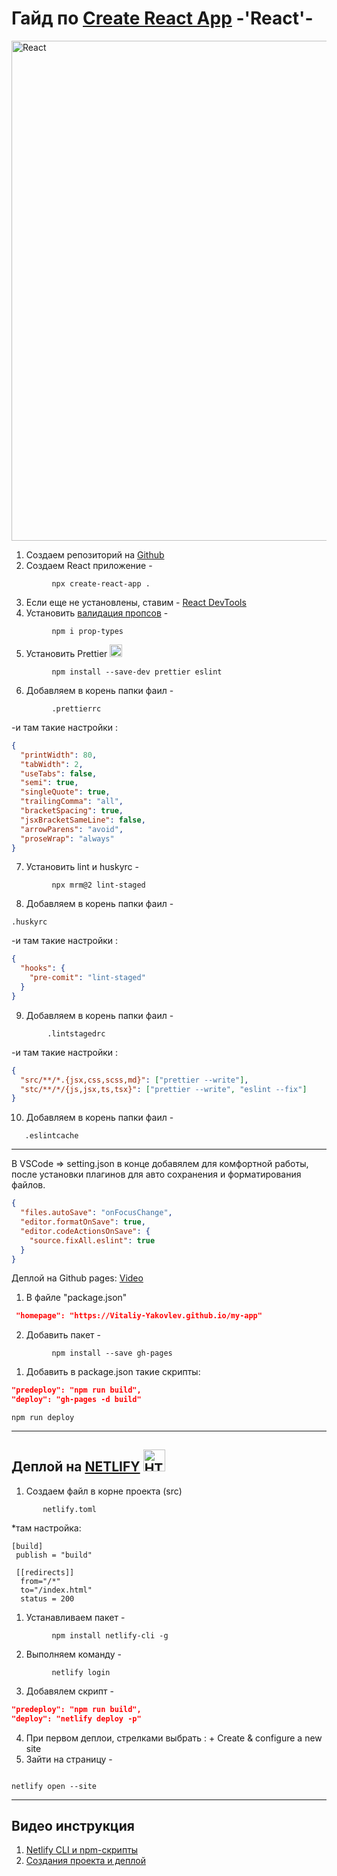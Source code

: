 # Гайд по [Create React App](https://create-react-app.dev/docs/getting-started/#npm) -'React'-

<a href="https://ru.reactjs.org/">
<img src = "https://habrastorage.org/webt/z1/bu/fm/z1bufmx1tce1wxwjm92w7wz_7lq.png" alt ="React" width =800px/>
</a>

1. Создаем репозиторий на [Github](https://github.com/)
2. Создаем React приложение -

```npm
         npx create-react-app .
```

3. Eсли еще не установлены, ставим -
   [React DevTools](https://chrome.google.com/webstore/detail/react-developer-tools/fmkadmapgofadopljbjfkapdkoienihi?hl=en)
4. Установить [валидация пропсов](https://www.npmjs.com/package/prop-types) -

```npm
         npm i prop-types
```

5. Установить Prettier
   <a href="https://prettier.io/"><img src = "https://prettier.io/icon.png" alt ="Prettier" width =20px/></a>

```npm
         npm install --save-dev prettier eslint
```

6. Добавляем в корень папки фаил -

```npm
         .prettierrc
```

-и там такие настройки :

```json
{
  "printWidth": 80,
  "tabWidth": 2,
  "useTabs": false,
  "semi": true,
  "singleQuote": true,
  "trailingComma": "all",
  "bracketSpacing": true,
  "jsxBracketSameLine": false,
  "arrowParens": "avoid",
  "proseWrap": "always"
}
```

7. Установить lint и huskyrc -

```npm
         npx mrm@2 lint-staged
```

8. Добавляем в корень папки фаил -

```npm
.huskyrc
```

-и там такие настройки :

```json
{
  "hooks": {
    "pre-comit": "lint-staged"
  }
}
```

9.  Добавляем в корень папки фаил -

```npm
        .lintstagedrc
```

-и там такие настройки :

```json
{
  "src/**/*.{jsx,css,scss,md}": ["prettier --write"],
  "stc/**/*/{js,jsx,ts,tsx}": ["prettier --write", "eslint --fix"]
}
```

10. Добавляем в корень папки фаил -

```npm
   .eslintcache
```

---

В VSCode => setting.json в конце добавялем для комфортной работы, после
установки плагинов для авто сохранения и форматирования файлов.

```json
{
  "files.autoSave": "onFocusChange",
  "editor.formatOnSave": true,
  "editor.codeActionsOnSave": {
    "source.fixAll.eslint": true
  }
}
```

Деплой на Github pages:
[Video](https://drive.google.com/file/d/1EOewQyS7V9SHsUbbycwgTNqB59jwhFnG/view)

1. В файле "package.json"

```json
 "homepage": "https://Vitaliy-Yakovlev.github.io/my-app"
```

2. Добавить пакет -

```npm
         npm install --save gh-pages
```

1. Добавить в package.json такие скрипты:

```json
"predeploy": "npm run build",
"deploy": "gh-pages -d build"
```

```npm
npm run deploy
```

---

## Деплой на [NETLIFY](https://app.netlify.com/) <img  alt="HTML5" width="35px" src="https://www.netlify.com/img/global/badges/netlify-color-accent.svg"/>

1. Создаем файл в корне проекта (src)

```npm
       netlify.toml
```

\*там настройка:

```npm
[build]
 publish = "build"

 [[redirects]]
  from="/*"
  to="/index.html"
  status = 200
```

1. Устанавливаем пакет -

```npm
         npm install netlify-cli -g
```

2. Выполняем команду -

```npm
         netlify login
```

3. Добавялем скрипт -

```json "predeploy": "npm run build",
"predeploy": "npm run build",
"deploy": "netlify deploy -p"
```

4. При первом деплои, стрелками выбрать : + Create & configure a new site
5. Зайти на страницу -

```npm
                                                                     netlify open --site
```

---

## Видео инструкция

1. [Netlify CLI и npm-скрипты](https://drive.google.com/file/d/1sUdq5187Uf5uo5EfqPrEEE52ssPj11Xh/view)
2. [Создания проекта и деплой](https://drive.google.com/file/d/1RXumPAthh_qJSp6hr6ImwF5ljRvWE47e/view)
